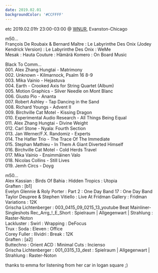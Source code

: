 ```yaml
---
date: 2019.02.01
backgroundColor: '#CCFFFF'
---
```


etc 2019.02.01fr 23:00-03:00 @ [WNUR](http://www.wnur.org/), Evanston-Chicago  

m50...  
François De Roubaix & Bernard Maître : Le Labyrinthe Des Onix (Jodey Kendrick Version) : Le Labyrinthe Des Onix : WeMe  
Mesak : Hauta Couture : Hämärä Komero : On Board Music  

Black To Comm...  
001\. Alex Zhang Hungtai - Matrimony  
002\. Unknown - Kilmarnock, Psalm 16 8-9  
003\. Mika Vainio - Hejastuva  
004\. Earth - Crooked Axis for String Quartet (Album)  
005\. Motion Graphics - Silver Needle on Mont Blanc  
006\. Giusto Pio - Ananta  
007\. Robert Ashley - Tap Dancing in the Sand  
008\. Richard Youngs - Advent II  
009\. Birchville Cat Motel - Kissing Dragon  
010\. Experimental Audio Research - All Things Being Equal  
011\. Alex Zhang Hungtai - Divine Weight  
012\. Carl Stone - Nyala: Fourth Section  
013\. Jan Werner/F.X. Randomiz - Experts  
014\. The Hafler Trio - The Trace Of The Immediate  
015\. Stephan Mathieu - In Them A Giant Diverted Himself  
016\. Birchville Cat Motel - Cold Herds Travel  
017\. Mika Vainio - Ensimmäinen Valo  
018\. Nicolas Collins - Still Lives  
019\. Jemh Circs - Doyg  

m50...  
Alex Kassian : Birds Of Bahia : Hidden Tropics : Utopia  
Graften : \[b1\]  
Evelyn Glennie & Roly Porter : Part 2 : One Day Band 17 : One Day Band  
Taylor Deupree & Stephen Vitiello : Live At Fridman Gallery : Fridman Variations : 12K  
Grischa Lichtenberger : 003\_0415\_09\_0215\_13\_youtube Beat Mainliner-Singleshots Rec\_Arrg\_!\_E\_Short : Spielraum | Allgegenwart | Strahlung : Raster-Noton  
Lackluster : Swirl : Wrapping : DeFocus  
Trux : Soda : Eleven : Office  
Corey Fuller : Illvidri : Break : 12K  
Graften : \[a2\]  
Buttechno : Orient ACD : Minimal Cuts : Incienso  
Grischa Lichtenberger : 001\_0315\_13\_dest : Spielraum | Allgegenwart | Strahlung : Raster-Noton  

thanks to emma for listening from her car in logan square ;)